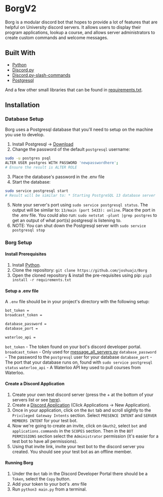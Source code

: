 # BorgV2

Borg is a modular discord bot that hopes to provide a lot of features that are helpful on University discord servers.  It allows users to display their program applications, lookup a course, and allows server administrators to create custom commands and welcome messages.

## Built With
- [Python](https://www.python.org)
- [Discord.py](https://discordpy.readthedocs.io/en/latest/index.html)
- [Discord.py-slash-commands](https://discord-py-slash-command.readthedocs.io/en/latest/)
- [Postgresql](https://www.postgresql.org/)

And a few other small libraries that can be found in [requirements.txt](https://github.com/joshuajz/Borg/blob/master/requirements.txt).

## Installation

### Database Setup
Borg uses a Postgresql database that you'll need to setup on the machine you use to develop.
1. Install Postgresql -> [Download](https://www.postgresql.org/download/)
2. Change the password of the default `postgresql` username:
```sh
sudo -u postgres psql
ALTER USER postgres WITH PASSWORD 'newpasswordhere';
# Ensure the result is ALTER ROLE
```
3. Place the database's password in the .env file
4. Start the database:
```sh
sudo service postgresql start
# Result will be similar to: * Starting PostgreSQL 13 database server
```
5. Note your server's port using `sudo service postgresql status`.  The output will be similar to: `13/main (port 5433): online`.  Place the port in the .env file.  You could also run: `sudo netstat -plunt |grep postgres` to get an output of what port(s) postgresql is listening to.
6. NOTE: You can shut down the Postgresql server with `sudo service postgresql stop`

### Borg Setup

#### Install Prerequisites

1. Install [Python](https://www.python.org/downloads/).
2. Clone the repository: `git clone https://github.com/joshuajz/Borg`
3. Open the cloned repository & install the pre-requisites using pip: `pip3 install -r requirements.txt`

#### Setup a .env file
A `.env` file should be in your project's directory with the following setup:
```sh
bot_token =
broadcast_token =

database_password =
database_port =

waterloo_api =
```
`bot_token` - The token found on your bot's discord developer portal.
`broadcast_token` - Only used for [message_all_servers.py](https://github.com/joshuajz/Borg/blob/master/helpers/message_all_servers.py)
`database_password` - The password to the `postgresql` user for your database
`database_port` - The port that your database runs on, found with `sudo service postgresql status`
`waterloo_api` - A Waterloo API key used to pull courses from Waterloo.


#### Create a Discord Application
1. Create your own test discord server (press the + at the bottom of your servers list or see [here](https://support.discord.com/hc/en-us/articles/204849977-How-do-I-create-a-server-)).
2. Create a [Discord Application](https://discord.com/developers/applications) (Click Applications -> New Application).
3. Once in your application, click on the `Bot` tab and scroll slightly to the `Privileged Gateway Intents` section.  Select `PRESENCE INTENT` and `SERVER MEMBERS INTENT` for your test bot.
4. Now we're going to create an invite, click on `OAuth2`, select `bot` and `applications.commands` in the `SCOPES` section.  Then in the `BOT PERMISSIONS` section select the `Administrator` permission (it's easier for a test bot to have all permissions).
5. Using that invite link, invite your test bot to the discord server you created.  You should see your test bot as an offline member.

#### Running Borg
1. Under the `Bot` tab in the Discord Developer Portal there should be a `Token`, select the `Copy` button.
2. Add your token to your bot's .env file
3. Run `python3 main.py` from a terminal.
